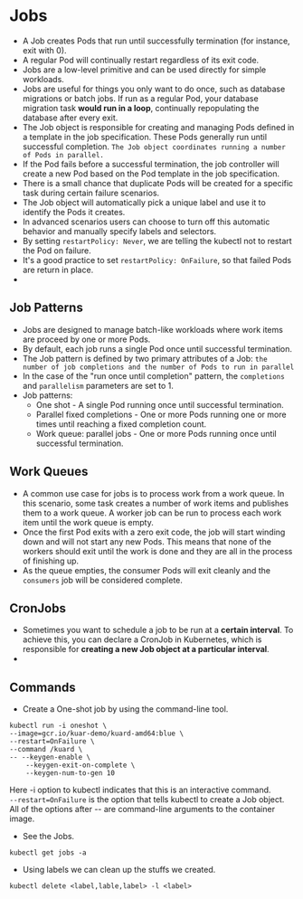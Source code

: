 # Jobs

- A Job creates Pods that run until successfully termination (for instance, exit with 0).
- A regular Pod will continually restart regardless of its exit code.
- Jobs are a low-level primitive and can be used directly for simple workloads.
- Jobs are useful for things you only want to do once, such as database migrations or batch jobs. If run as a regular
  Pod, your database migration task **would run in a loop**, continually repopulating the database after every exit.
- The Job object is responsible for creating and managing Pods defined in a template in the job specification. These 
  Pods generally run until successful completion. ```The Job object coordinates running a number of Pods in parallel.```
- If the Pod fails before a successful termination, the job controller will create a new Pod based on the Pod template
  in the job specification.
- There is a small chance that duplicate Pods will be created for a specific task during certain failure scenarios.
- The Job object will automatically pick a unique label and use it to identify the Pods it creates.
- In advanced scenarios users can choose to turn off this automatic behavior and manually specify labels and selectors.
- By setting ```restartPolicy: Never```, we are telling the kubectl not to restart the Pod on failure.
- It's a good practice to set ```restartPolicy: OnFailure```, so that failed Pods are return in place.
- 

## Job Patterns

- Jobs are designed to manage batch-like workloads where work items are proceed by one or more Pods.
- By default, each job runs a single Pod once until successful termination.
- The Job pattern is defined by two primary attributes of a Job: ```the number of job completions and the number of Pods to run in parallel```
- In the case of the "run once until completion" pattern, the ``completions`` and ```parallelism``` parameters are set to 1.
- Job patterns:
    - One shot - A single Pod running once until successful termination.
    - Parallel fixed completions - One or more Pods running one or more times until reaching a fixed completion count.
    - Work queue: parallel jobs - One or more Pods running once until successful termination.

  
## Work Queues

- A common use case for jobs is to process work from a work queue. In this scenario, some task creates a number of work
  items and publishes them to a work queue. A worker job can be run to process each work item until the work queue is empty.
- Once the first Pod exits with a zero exit code, the job will start winding down and will not start any new Pods. This
  means that none of the workers should exit until the work is done and they are all in the process of finishing up.
- As the queue empties, the consumer Pods will exit cleanly and the ```consumers``` job will be considered complete.

## CronJobs

- Sometimes you want to schedule a job to be run at a **certain interval**. To achieve this, you can declare a CronJob in
  Kubernetes, which is responsible for **creating a new Job object at a particular interval**.
- 

## Commands

- Create a One-shot job by using the command-line tool.
```
kubectl run -i oneshot \
--image=gcr.io/kuar-demo/kuard-amd64:blue \
--restart=OnFailure \
--command /kuard \
-- --keygen-enable \
    --keygen-exit-on-complete \
    --keygen-num-to-gen 10
```

Here -i option to kubectl indicates that this is an interactive command. <br>
```--restart=OnFailure``` is the option that tells kubectl to create a Job object. <br>
All of the options after -- are command-line arguments to the container image. <br>

- See the Jobs.
```
kubectl get jobs -a
```

- Using labels we can clean up the stuffs we created.
```
kubectl delete <label,lable,label> -l <label>
```
